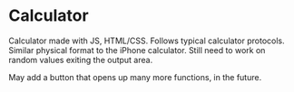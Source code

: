 # Calculator

Calculator made with JS, HTML/CSS. Follows typical calculator protocols. Similar physical format to the iPhone calculator. Still need to work on random values exiting the output area.

May add a button that opens up many more functions, in the future. 
